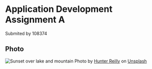 # Application Development Assignment A
Submited by 108374

## Photo
![Sunset over lake and mountain](https://images.unsplash.com/photo-1708555205842-f38972eed725?q=80&w=2487&auto=format&fit=crop&ixlib=rb-4.0.3&ixid=M3wxMjA3fDB8MHxwaG90by1wYWdlfHx8fGVufDB8fHx8fA%3D%3D)
Photo by <a href="https://unsplash.com/@hunterrei?utm_content=creditCopyText&utm_medium=referral&utm_source=unsplash">Hunter Reilly</a> on <a href="https://unsplash.com/photos/the-sun-is-setting-over-a-lake-and-mountains-qFdfPfZGkvw?utm_content=creditCopyText&utm_medium=referral&utm_source=unsplash">Unsplash</a>